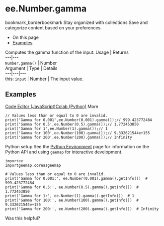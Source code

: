  
#  ee.Number.gamma
bookmark_borderbookmark Stay organized with collections  Save and categorize content based on your preferences.
  * On this page
  * [Examples](https://developers.google.com/earth-engine/apidocs/ee-number-gamma#examples)


Computes the gamma function of the input.
Usage | Returns  
---|---  
`Number.gamma()` | Number  
Argument | Type | Details  
---|---|---  
this: `input` | Number | The input value.  
## Examples
[Code Editor (JavaScript)](https://developers.google.com/earth-engine/apidocs/ee-number-gamma#code-editor-javascript-sample)[Colab (Python)](https://developers.google.com/earth-engine/apidocs/ee-number-gamma#colab-python-sample) More
```
// Values less than or equal to 0 are invalid.
print('Gamma for 0.001',ee.Number(0.001).gamma());// 999.423772484
print('Gamma for 0.5',ee.Number(0.5).gamma());// 1.772453850
print('Gamma for 1',ee.Number(1).gamma());// 1
print('Gamma for 100',ee.Number(100).gamma());// 9.332621544e+155
print('Gamma for 200',ee.Number(200).gamma());// Infinity
```
Python setup
See the [ Python Environment](https://developers.google.com/earth-engine/guides/python_install) page for information on the Python API and using `geemap` for interactive development.
```
importee
importgeemap.coreasgeemap
```
```
# Values less than or equal to 0 are invalid.
print('Gamma for 0.001:', ee.Number(0.001).gamma().getInfo())  # 999.423772484
print('Gamma for 0.5:', ee.Number(0.5).gamma().getInfo())  # 1.772453850
print('Gamma for 1:', ee.Number(1).gamma().getInfo())  # 1
print('Gamma for 100:', ee.Number(100).gamma().getInfo())  # 9.332621544e+155
print('Gamma for 200:', ee.Number(200).gamma().getInfo())  # Infinity
```

Was this helpful?
